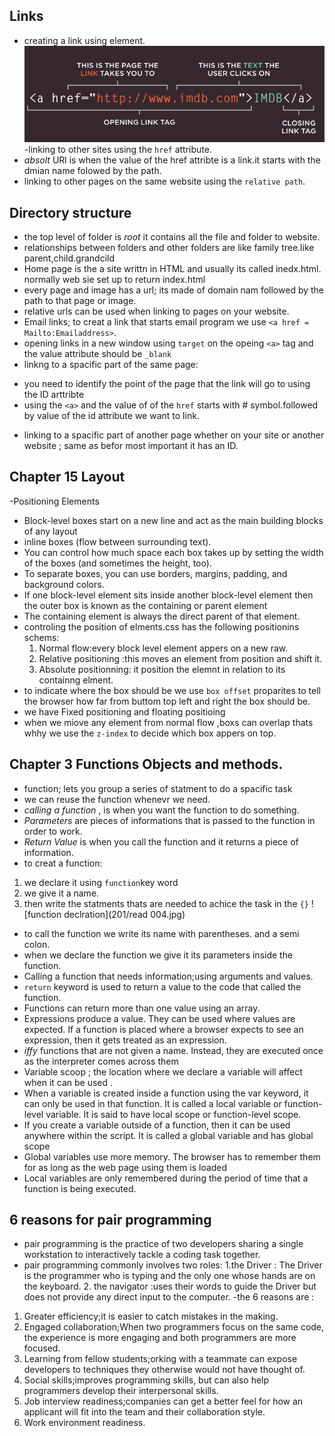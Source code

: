 ## Links 
- creating a link using <a> element.
    ![Link](201/read4.jpg)
-linking to other sites using the `href` attribute.
- *absolt* URl is when the value of the href attribte is a link.it starts
with the dmian name folowed by the path.
- linking to other pages on the same website using the `relative path`.
## Directory structure
- the top level of folder is *root* it contains all the file and folder to website.
- relationships between folders and other folders are like family tree.like parent,child.grandcild
- Home page is the a site writtn in HTML and usually its called inedx.html. normally web sie set up to return index.html
- every page and image has a url; its made of domain nam followed by the path to that page or image.
- relative urls can be used when linking to pages on your website.
- Email links; to creat a link that starts email program we use `<a href = Mailto:Emailaddress>`.
- opening links in a new window using `target` on the opeing `<a>` tag and the value attribute should be `_blank`
- linkng to a spacific part of the same page:
 * you need to identify the point of the page that the link will go to using the ID arttribte
 * using the `<a>` and the value of of the `href` starts with # symbol.followed by value of the id attribute we want to link.
- linking to a spacific part of another page whether on your site or another website ; same as befor most important it has an ID.


## Chapter 15 Layout
-Positioning Elements 
- Block-level boxes start on a new line and act as the main building blocks
  of any layout
- inline boxes (flow between surrounding text).
- You can control how much space each box takes up by setting the width of the
   boxes (and sometimes the height, too).
- To separate boxes, you can use borders, margins, padding, and background colors.
- If one block-level element sits inside another block-level element then the outer box is
     known as the containing or parent element
- The containing element is always the direct parent of that element.
- controling the position of elments.css has the following positionins schems:
  1. Normal flow:every block level element appers on a new raw.
  2. Relative positioning :this moves an element from position and shift it.
  3. Absolute positionning: it position the elemnt in relation to its containng elment.
- to indicate where the box should be we use `box offset` proparites to tell the browser how far from buttom top left and right the box should be.
- we have Fixed positioning and floating positioing 
- when we miove any element from normal flow ,boxs can overlap thats whhy we use the `z-index` to decide which box appers on top.

## Chapter 3 Functions Objects and methods.
- function; lets you group a series of statment to do a spacific task
- we can reuse the function whenevr we need.
- *calling a function* , is when you want the function to do something.
- *Parameters* are pieces of informations that is passed  to the function in order to work.
- *Return Value* is when you call the function and it returns a piece of information.
- to creat a function:
1. we declare it using `function`key word
2. we give it a name.
3. then write the statments thats are needed to achice the task in the `{}`
         ![function declration](201/read 004.jpg)
- to call the function we write its name with parentheses. and a semi colon.
- when we declare the function we give it its parameters inside the function.
- Calling a function that needs information;using arguments and values.
- `return` keyword is used to return a value to the code that called the function.
- Functions can return more than one value using an array.
- Expressions produce a value. They can be used where values are expected.
  If a function is placed where a browser expects to see an expression,
  then it gets treated as an expression.
- *iffy*  functions that are not given a name. Instead, they are executed once as the interpreter comes across them
- Variable scoop ; the location where we declare a variable will affect when it can be used .
- When a variable is created inside a function using the var keyword, it can only be used in that function.
   It is called a local variable or function-level variable. It is said to have local scope or function-level scope.
- If you create a variable outside of a function, then it can be used anywhere within the script. It is called a
   global variable and has global scope
- Global variables use more memory. The browser has to remember them
   for as long as the web page using them is loaded
- Local variables are only
   remembered during the period of time that a function is being executed.

## 6 reasons for pair programming 
- pair programming is the practice of two developers sharing a single workstation to interactively tackle a coding task together. 
- pair programming commonly involves two roles: 
   1.the Driver : The Driver is the programmer who is typing and the only one whose hands are on the keyboard.
   2. the navigator :uses their words to guide the Driver but does not provide any direct input to the computer.
-the 6 reasons are :
 1. Greater efficiency;it is easier to catch mistakes in the making.
 2. Engaged collaboration;When two programmers focus on the same code, the experience is more engaging and both programmers are more focused.
 3. Learning from fellow students;orking with a teammate can expose developers to techniques they otherwise would not have thought of.
 4. Social skills;improves programming skills, but can also help programmers develop their interpersonal skills.
 5. Job interview readiness;companies can get a better feel for how an applicant will fit into the team and their collaboration style.
 6. Work environment readiness.
 